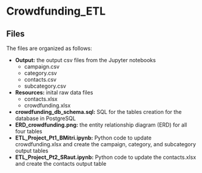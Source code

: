 # Crowdfunding_ETL

## Files
The files are organized as follows:
- **Output:** the output csv files from the Jupyter notebooks
    - campaign.csv
    - category.csv
    - contacts.csv
    - subcategory.csv
- **Resources:** inital raw data files
    - contacts.xlsx
    - crowdfunding.xlsx
- **crowdfunding_db_schema.sql:** SQL for the tables creation for the database in PostgreSQL
- **ERD_crowdfunding.png:** the entity relationship diagram (ERD) for all four tables
- **ETL_Project_Pt1_BMitri.ipynb:** Python code to update crowdfunding.xlsx and create the campaign, category, and subcategory output tables
- **ETL_Project_Pt2_SRaut.ipynb:** Python code to update the contacts.xlsx and create the contacts output table
